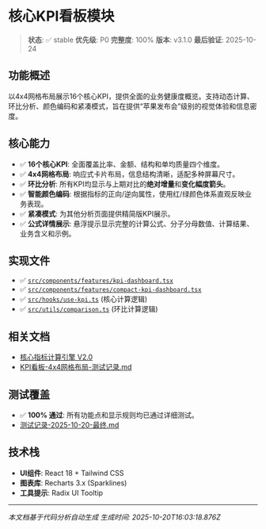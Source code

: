 # 核心KPI看板模块

> **状态**: ✅ stable
> **优先级**: P0
> **完整度**: 100%
> **版本**: v3.1.0
> **最后验证**: 2025-10-24

## 功能概述

以4x4网格布局展示16个核心KPI，提供全面的业务健康度概览。支持动态计算、环比分析、颜色编码和紧凑模式，旨在提供“苹果发布会”级别的视觉体验和信息密度。

## 核心能力

- ✅ **16个核心KPI**: 全面覆盖比率、金额、结构和单均质量四个维度。
- ✅ **4x4网格布局**: 响应式卡片布局，信息结构清晰，适配多种屏幕尺寸。
- ✅ **环比分析**: 所有KPI均显示与上期对比的**绝对增量**和**变化幅度箭头**。
- ✅ **智能颜色编码**: 根据指标的正向/逆向属性，使用红/绿颜色体系直观反映业务表现。
- ✅ **紧凑模式**: 为其他分析页面提供精简版KPI展示。
- ✅ **公式详情展示**: 悬浮提示显示完整的计算公式、分子分母数值、计算结果、业务含义和示例。

## 实现文件

- ✅ [`src/components/features/kpi-dashboard.tsx`](../../../src/components/features/kpi-dashboard.tsx)
- ✅ [`src/components/features/compact-kpi-dashboard.tsx`](../../../src/components/features/compact-kpi-dashboard.tsx)
- ✅ [`src/hooks/use-kpi.ts`](../../../src/hooks/use-kpi.ts) (核心计算逻辑)
- ✅ [`src/utils/comparison.ts`](../../../src/utils/comparison.ts) (环比计算逻辑)

## 相关文档

- [核心指标计算引擎 V2.0](../../03_technical_design/core_calculations.md)
- [KPI看板-4x4网格布局-测试记录.md](../../archive/KPI看板-4x4网格布局-测试记录.md)

## 测试覆盖

- ✅ **100% 通过**: 所有功能点和显示规则均已通过详细测试。
- [测试记录-2025-10-20-最终.md](../../archive/测试记录-2025-10-20-最终.md)

## 技术栈

- **UI组件**: React 18 + Tailwind CSS
- **图表库**: Recharts 3.x (Sparklines)
- **工具提示**: Radix UI Tooltip

---

*本文档基于代码分析自动生成*
*生成时间: 2025-10-20T16:03:18.876Z*
